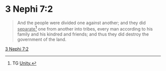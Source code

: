 # 3 Nephi 7:2

> And the people were divided one against another; and they did <u>separate</u>[^a] one from another into tribes, every man according to his family and his kindred and friends; and thus they did destroy the government of the land.

[3 Nephi 7:2](https://www.churchofjesuschrist.org/study/scriptures/bofm/3-ne/7?lang=eng&id=p2#p2)


[^a]: TG [Unity.](https://www.churchofjesuschrist.org/study/scriptures/tg/unity?lang=eng)
